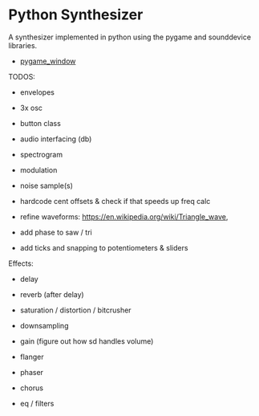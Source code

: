 # Python Synthesizer
 
A synthesizer implemented in python using the pygame and sounddevice libraries.

- [pygame_window](image.png)

TODOS:
- envelopes
- 3x osc
 - button class

- audio interfacing (db)
- spectrogram

- modulation
- noise sample(s)

- hardcode cent offsets & check if that speeds up freq calc
- refine waveforms: https://en.wikipedia.org/wiki/Triangle_wave, 
 - add phase to saw / tri

- add ticks and snapping to potentiometers & sliders

Effects:
- delay
- reverb (after delay)

- saturation / distortion / bitcrusher
- downsampling
- gain (figure out how sd handles volume)

- flanger
- phaser
- chorus

- eq / filters